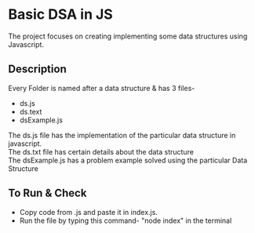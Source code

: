 # Basic DSA in JS

The project focuses on creating implementing some data structures using Javascript.

## Description

Every Folder is named after a data structure & has 3 files-

- ds.js
- ds.text
- dsExample.js

The ds.js file has the implementation of the particular data structure in javascript. \
The ds.txt file has certain details about the data structure \
The dsExample.js has a problem example solved using the particular Data Structure

## To Run & Check

- Copy code from .js and paste it in index.js.
- Run the file by typing this command- "node index" in the terminal
